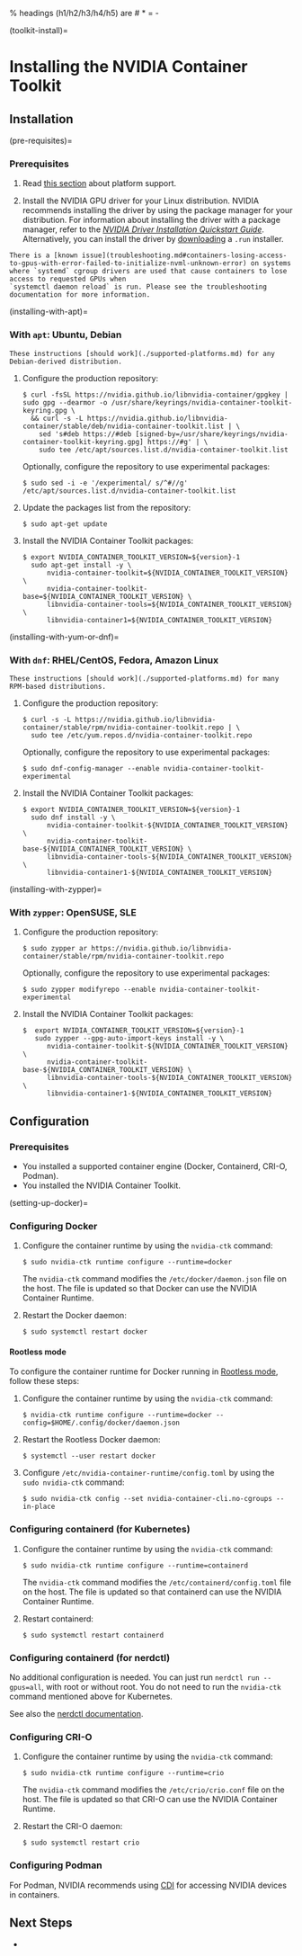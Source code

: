 % headings (h1/h2/h3/h4/h5) are # * = -

(toolkit-install)=

# Installing the NVIDIA Container Toolkit

## Installation

(pre-requisites)=

### Prerequisites

1. Read [this section](./supported-platforms.md) about platform support.

2. Install the NVIDIA GPU driver for your Linux distribution.
NVIDIA recommends installing the driver by using the package manager for your distribution.
For information about installing the driver with a package manager, refer to
the [_NVIDIA Driver Installation Quickstart Guide_](https://docs.nvidia.com/datacenter/tesla/tesla-installation-notes/index.html).
Alternatively, you can install the driver by [downloading](https://www.nvidia.com/en-us/drivers/) a `.run` installer.

```{note}
There is a [known issue](troubleshooting.md#containers-losing-access-to-gpus-with-error-failed-to-initialize-nvml-unknown-error) on systems
where `systemd` cgroup drivers are used that cause containers to lose access to requested GPUs when
`systemctl daemon reload` is run. Please see the troubleshooting documentation for more information.
```

(installing-with-apt)=

### With `apt`: Ubuntu, Debian

   ```{note}
   These instructions [should work](./supported-platforms.md) for any Debian-derived distribution.
   ```

1. Configure the production repository:

   ```console
   $ curl -fsSL https://nvidia.github.io/libnvidia-container/gpgkey | sudo gpg --dearmor -o /usr/share/keyrings/nvidia-container-toolkit-keyring.gpg \
     && curl -s -L https://nvidia.github.io/libnvidia-container/stable/deb/nvidia-container-toolkit.list | \
       sed 's#deb https://#deb [signed-by=/usr/share/keyrings/nvidia-container-toolkit-keyring.gpg] https://#g' | \
       sudo tee /etc/apt/sources.list.d/nvidia-container-toolkit.list
   ```

   Optionally, configure the repository to use experimental packages:

   ```console
   $ sudo sed -i -e '/experimental/ s/^#//g' /etc/apt/sources.list.d/nvidia-container-toolkit.list
   ```

1. Update the packages list from the repository:

   ```console
   $ sudo apt-get update
   ```

   <!--
   TODO:
   - [ ] If running `apt-get update` after configuring repositories raises an error regarding a conflict in the Signed-By option, see the :ref:`troubleshooting section <conflicting_signed_by>`.
   -->

1. Install the NVIDIA Container Toolkit packages:

   ```console
   $ export NVIDIA_CONTAINER_TOOLKIT_VERSION=${version}-1
     sudo apt-get install -y \
         nvidia-container-toolkit=${NVIDIA_CONTAINER_TOOLKIT_VERSION} \
         nvidia-container-toolkit-base=${NVIDIA_CONTAINER_TOOLKIT_VERSION} \
         libnvidia-container-tools=${NVIDIA_CONTAINER_TOOLKIT_VERSION} \
         libnvidia-container1=${NVIDIA_CONTAINER_TOOLKIT_VERSION}
   ```

(installing-with-yum-or-dnf)=

### With `dnf`: RHEL/CentOS, Fedora, Amazon Linux


   ```{note}
   These instructions [should work](./supported-platforms.md) for many RPM-based distributions.
   ```

1. Configure the production repository:

   ```console
   $ curl -s -L https://nvidia.github.io/libnvidia-container/stable/rpm/nvidia-container-toolkit.repo | \
     sudo tee /etc/yum.repos.d/nvidia-container-toolkit.repo
   ```

   Optionally, configure the repository to use experimental packages:

   ```console
   $ sudo dnf-config-manager --enable nvidia-container-toolkit-experimental
   ```

1. Install the NVIDIA Container Toolkit packages:

   ```console
   $ export NVIDIA_CONTAINER_TOOLKIT_VERSION=${version}-1
     sudo dnf install -y \
         nvidia-container-toolkit-${NVIDIA_CONTAINER_TOOLKIT_VERSION} \
         nvidia-container-toolkit-base-${NVIDIA_CONTAINER_TOOLKIT_VERSION} \
         libnvidia-container-tools-${NVIDIA_CONTAINER_TOOLKIT_VERSION} \
         libnvidia-container1-${NVIDIA_CONTAINER_TOOLKIT_VERSION}
   ```

(installing-with-zypper)=

### With `zypper`: OpenSUSE, SLE

1. Configure the production repository:

   ```console
   $ sudo zypper ar https://nvidia.github.io/libnvidia-container/stable/rpm/nvidia-container-toolkit.repo
   ```

   Optionally, configure the repository to use experimental packages:

   ```console
   $ sudo zypper modifyrepo --enable nvidia-container-toolkit-experimental
   ```

1. Install the NVIDIA Container Toolkit packages:

   ```console
   $  export NVIDIA_CONTAINER_TOOLKIT_VERSION=${version}-1
      sudo zypper --gpg-auto-import-keys install -y \
         nvidia-container-toolkit-${NVIDIA_CONTAINER_TOOLKIT_VERSION} \
         nvidia-container-toolkit-base-${NVIDIA_CONTAINER_TOOLKIT_VERSION} \
         libnvidia-container-tools-${NVIDIA_CONTAINER_TOOLKIT_VERSION} \
         libnvidia-container1-${NVIDIA_CONTAINER_TOOLKIT_VERSION}
   ```

## Configuration

### Prerequisites

* You installed a supported container engine (Docker, Containerd, CRI-O, Podman).
* You installed the NVIDIA Container Toolkit.

(setting-up-docker)=

### Configuring Docker

1. Configure the container runtime by using the `nvidia-ctk` command:

   ```console
   $ sudo nvidia-ctk runtime configure --runtime=docker
   ```

   The `nvidia-ctk` command modifies the `/etc/docker/daemon.json` file on the host.
   The file is updated so that Docker can use the NVIDIA Container Runtime.

1. Restart the Docker daemon:

   ```console
   $ sudo systemctl restart docker
   ```

#### Rootless mode

To configure the container runtime for Docker running in [Rootless mode](https://docs.docker.com/engine/security/rootless/),
follow these steps:

1. Configure the container runtime by using the `nvidia-ctk` command:

   ```console
   $ nvidia-ctk runtime configure --runtime=docker --config=$HOME/.config/docker/daemon.json
   ```

2. Restart the Rootless Docker daemon:

   ```console
   $ systemctl --user restart docker
   ```

3. Configure `/etc/nvidia-container-runtime/config.toml` by using the `sudo nvidia-ctk` command:

   ```console
   $ sudo nvidia-ctk config --set nvidia-container-cli.no-cgroups --in-place
   ```

### Configuring containerd (for Kubernetes)

1. Configure the container runtime by using the `nvidia-ctk` command:

   ```console
   $ sudo nvidia-ctk runtime configure --runtime=containerd
   ```

   The `nvidia-ctk` command modifies the `/etc/containerd/config.toml` file on the host.
   The file is updated so that containerd can use the NVIDIA Container Runtime.

1. Restart containerd:

   ```console
   $ sudo systemctl restart containerd
   ```

### Configuring containerd (for nerdctl)

No additional configuration is needed.
You can just run `nerdctl run --gpus=all`, with root or without root.
You do not need to run the `nvidia-ctk` command mentioned above for Kubernetes.

See also the [nerdctl documentation](https://github.com/containerd/nerdctl/blob/main/docs/gpu.md).

### Configuring CRI-O

1. Configure the container runtime by using the `nvidia-ctk` command:

   ```console
   $ sudo nvidia-ctk runtime configure --runtime=crio
   ```

   The `nvidia-ctk` command modifies the `/etc/crio/crio.conf` file on the host.
   The file is updated so that CRI-O can use the NVIDIA Container Runtime.

1. Restart the CRI-O daemon:

   ```console
   $ sudo systemctl restart crio
   ```

   <!--
   TODO:
   - [ ] Sample CUDA container run with nvidia-smi.
   -->

### Configuring Podman

For Podman, NVIDIA recommends using [CDI](./cdi-support.md) for accessing NVIDIA devices in containers.

## Next Steps

- [](./sample-workload.md)